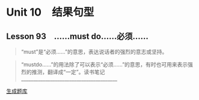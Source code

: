 ﻿ # Unit 10　结果句型
 ## Lesson 93　……must do……必须……
 
> “must”是“必须……”的意思，表达说话者的强烈的意志或坚持。

> “mustdo……”的用法除了可以表示“必须……”的意思，有时也可用来表示强烈的推测，翻译成“一定”。读书笔记________________________________________


 [生成题库](./sentence/f093.json)
